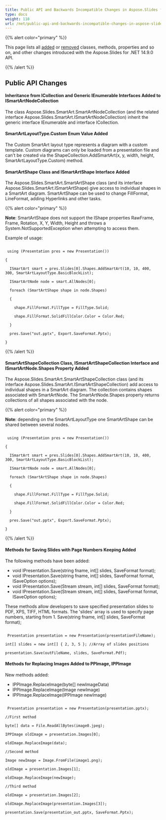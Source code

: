 ```yaml
---
title: Public API and Backwards Incompatible Changes in Aspose.Slides for .NET 14.9.0
type: docs
weight: 110
url: /net/public-api-and-backwards-incompatible-changes-in-aspose-slides-for-net-14-9-0/
---
```


{{% alert color="primary" %}} 

This page lists all [added](/slides/net/public-api-and-backwards-incompatible-changes-in-aspose-slides-for-net-14-9-0/) or [removed](/slides/net/public-api-and-backwards-incompatible-changes-in-aspose-slides-for-net-14-9-0/) classes, methods, properties and so on, and other changes introduced with the Aspose.Slides for .NET 14.9.0 API.

{{% /alert %}} 
## **Public API Changes**
#### **Inheritance from ICollection and Generic IEnumerable Interfaces Added to ISmartArtNodeCollection**
The class Aspose.Slides.SmartArt.SmartArtNodeCollection (and the related interface Aspose.Slides.SmartArt.ISmartArtNodeCollection) inherit the generic interface IEnumerable<ISmartArtNode> and interface ICollection.
#### **SmartArtLayoutType.Custom Enum Value Added**
The Custom SmartArt layout type represents a diagram with a custom template. Custom diagrams can only be loaded from a presentation file and can't be created via the ShapeCollection.AddSmartArt(x, y, width, height, SmartArtLayoutType.Custom) method.
#### **SmartArtShape Class and ISmartArtShape Interface Added**
The Aspose.Slides.SmartArt.SmartArtShape class (and its interface Aspose.Slides.SmartArt.ISmartArtShape) give access to individual shapes in a SmartArt diagram. SmartArtShape can be used to change FillFormat, LineFormat, adding Hyperlinks and other tasks.

{{% alert color="primary" %}} 

**Note**: SmartArtShape does not support the IShape properties RawFrame, Frame, Rotation, X, Y, Width, Height and throws a System.NotSupportedException when attempting to access them.

Example of usage:

```

 using (Presentation pres = new Presentation())

{

  ISmartArt smart = pres.Slides[0].Shapes.AddSmartArt(10, 10, 400, 300, SmartArtLayoutType.BasicBlockList);

  ISmartArtNode node = smart.AllNodes[0];

  foreach (SmartArtShape shape in node.Shapes)

  {

    shape.FillFormat.FillType = FillType.Solid;

    shape.FillFormat.SolidFillColor.Color = Color.Red;

  }

  pres.Save("out.pptx", Export.SaveFormat.Pptx);

}

```

{{% /alert %}} 
#### **SmartArtShapeCollection Class, ISmartArtShapeCollection Interface and ISmartArtNode.Shapes Property Added**
The Aspose.Slides.SmartArt.SmartArtShapeCollection class (and its interface Aspose.Slides.SmartArt.ISmartArtShapeCollection) add access to individual shapes in a SmartArt diagram. The collection contains shapes associated with SmartArtNode. The SmartArtNode.Shapes property returns collections of all shapes associated with the node.

{{% alert color="primary" %}} 

**Note**: depending on the SmartArtLayoutType one SmartArtShape can be shared between several nodes.

```

 using (Presentation pres = new Presentation())

{

  ISmartArt smart = pres.Slides[0].Shapes.AddSmartArt(10, 10, 400, 300, SmartArtLayoutType.BasicBlockList);

  ISmartArtNode node = smart.AllNodes[0];

  foreach (SmartArtShape shape in node.Shapes)

  {

    shape.FillFormat.FillType = FillType.Solid;

    shape.FillFormat.SolidFillColor.Color = Color.Red;

  }

  pres.Save("out.pptx", Export.SaveFormat.Pptx);

}

```

{{% /alert %}} 
#### **Methods for Saving Slides with Page Numbers Keeping Added**
The following methods have been added:

- void IPresentation.Save(string fname, int[] slides, SaveFormat format);
- void IPresentation.Save(string fname, int[] slides, SaveFormat format, ISaveOption options);
- void IPresentation.Save(Stream stream, int[] slides, SaveFormat format);
- void IPresentation.Save(Stream stream, int[] slides, SaveFormat format, ISaveOption options);

These methods allow developers to save specified presentation slides to PDF, XPS, TIFF, HTML formats. The 'slides' array is used to specify page numbers, starting from 1.
Save(string fname, int[] slides, SaveFormat format);

```

 Presentation presentation = new Presentation(presentationFileName);

int[] slides = new int[] { 2, 3, 5 }; //Array of slides positions

presentation.Save(outFileName, slides, SaveFormat.Pdf);

```
#### **Methods for Replacing Images Added to PPImage, IPPImage**
New methods added:

- IPPImage.ReplaceImage(byte[] newImageData)
- IPPImage.ReplaceImage(Image newImage)
- IPPImage.ReplaceImage(IPPImage newImage)

```

 Presentation presentation = new Presentation(presentation.pptx);

//First method

byte[] data = File.ReadAllBytes(image0.jpeg);

IPPImage oldImage = presentation.Images[0];

oldImage.ReplaceImage(data);

//Second method

Image newImage = Image.FromFile(image1.png);

oldImage = presentation.Images[1];

oldImage.ReplaceImage(newImage);

//Third method

oldImage = presentation.Images[2];

oldImage.ReplaceImage(presentation.Images[3]);

presentation.Save(presentation_out.pptx, SaveFormat.Pptx);

```
